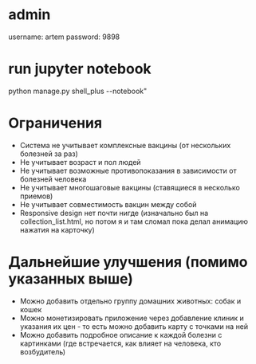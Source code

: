 # admin
username: artem
password: 9898

# run jupyter notebook
python manage.py shell_plus --notebook"


# Ограничения
- Система не учитывает комплексные вакцины (от нескольких болезней за раз)
- Не учитывает возраст и пол людей
- Не учитывает возможные противопоказания в зависимости от болезней человека
- Не учитывает многошаговые вакцины (ставящиеся в несколько приемов)
- Не учитывает совместимость вакцин между собой
- Responsive design нет почти нигде (изначально был на collection_list.html, но потом я и там сломал пока делал анимацию нажатия на карточку)

# Дальнейшие улучшения (помимо указанных выше)
- Можно добавить отдельно группу домашних животных: собак и кошек
- Можно монетизировать приложение через добавление клиник и указания их цен - то есть можно добавить карту с точками на ней
- Можно добавить подробное описание к каждой болезни с картинками (где встречается, как влияет на человека, кто возбудитель)
